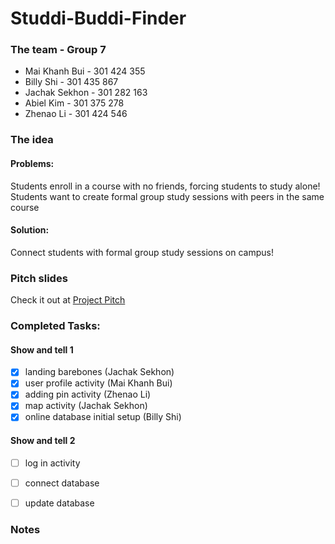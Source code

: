 # Studdi-Buddi-Finder

### The team - Group 7
- Mai Khanh Bui - 301 424 355
- Billy Shi - 301 435 867
- Jachak Sekhon - 301 282 163
- Abiel Kim - 301 375 278
- Zhenao Li - 301 424 546

### The idea 
#### Problems: 
Students enroll in a course with no friends, forcing students to study alone! 
Students want to create formal group study sessions with peers in the same course 

#### Solution: 
Connect students with formal group study sessions on campus!

### Pitch slides
Check it out at [Project Pitch](https://youtu.be/mcLWXShvOro)

### Completed Tasks:
#### Show and tell 1
- [x] landing barebones (Jachak Sekhon)
- [x] user profile activity (Mai Khanh Bui)
- [x] adding pin activity (Zhenao Li)
- [x] map activity (Jachak Sekhon)
- [x] online database initial setup (Billy Shi)

#### Show and tell 2
- [ ] log in activity
- [ ] connect database
- [ ] update database


### Notes
